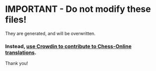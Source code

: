 # IMPORTANT - Do not modify these files!

They are generated, and will be overwritten.

### Instead, [use Crowdin to contribute to Chess-Online translations](https://crowdin.com/project/Chess-Online).

Thank you!
